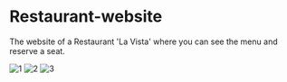 # Restaurant-website
The website of a Restaurant 'La Vista' where you can see the menu and reserve a seat.

![1](https://github.com/Drishti485/Restaurant-website/assets/82607091/14080828-d0b6-48e3-9d0b-d0cc92bbf96f)
![2](https://github.com/Drishti485/Restaurant-website/assets/82607091/f9976c83-96e4-4f06-8b52-b6537bd9e1ad)
![3](https://github.com/Drishti485/Restaurant-website/assets/82607091/5aecce84-57b4-4500-9208-32ea4a5a9c46)


